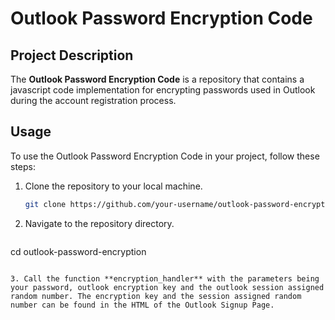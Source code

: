 # Outlook Password Encryption Code


## Project Description

The **Outlook Password Encryption Code** is a repository that contains a javascript code implementation for encrypting passwords used in Outlook during the account registration process. 

## Usage

To use the Outlook Password Encryption Code in your project, follow these steps:

1. Clone the repository to your local machine.
   ```sh
   git clone https://github.com/your-username/outlook-password-encryption.git

2. Navigate to the repository directory.
   ```
cd outlook-password-encryption
```

3. Call the function **encryption_handler** with the parameters being your password, outlook encryption key and the outlook session assigned random number. The encryption key and the session assigned random number can be found in the HTML of the Outlook Signup Page.
